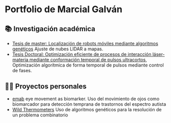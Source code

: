 # Portfolio de Marcial Galván  

## 📚 Investigación académica
 - [Tesis de master: Localización de robots móviles mediante algoritmos genéticos](https://github.com/MarcialGalvan/Master-Thesis-Robot-Localization) Ajuste de nubes LIDAR a mapas.
 - [Tesis Doctoral: Optimización eficiente de procesos de interacción láser-materia mediante conformación temporal de pulsos ultracortos](https://github.com/MarcialGalvan/PhD-Thesis-Laser-Matter-Optimization), Optimización algorítmica de forma temporal de pulsos mediante control de fases.

## 👨‍💻 Proyectos personales

 - [emab](https://github.com/MarcialGalvan/emab) eye movement as biomarker. Uso del movimiento de ojos como biomarcador para detección temprana de trastornos del espectro autista
 - [Wild Thermometers](https://github.com/MarcialGalvan/Wild_Thermometers) Uso de algoritmos genéticos para la resolución de un problema combinatorio
